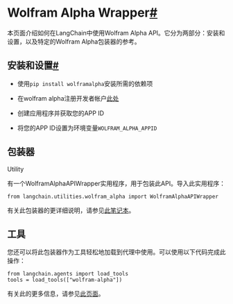 

Wolfram Alpha Wrapper[#](#wolfram-alpha-wrapper "Permalink to this headline")
=============================================================================

本页面介绍如何在LangChain中使用Wolfram Alpha API。它分为两部分：安装和设置，以及特定的Wolfram Alpha包装器的参考。

安装和设置[#](#installation-and-setup "Permalink to this headline")
--------------------------------------------------------------

* 使用`pip install wolframalpha`安装所需的依赖项

* 在wolfram alpha注册开发者帐户[此处](https://developer.wolframalpha.com/)

* 创建应用程序并获取您的APP ID

* 将您的APP ID设置为环境变量`WOLFRAM_ALPHA_APPID`

包装器
----------------------

Utility

有一个WolframAlphaAPIWrapper实用程序，用于包装此API。导入此实用程序：

```
from langchain.utilities.wolfram_alpha import WolframAlphaAPIWrapper

```

有关此包装器的更详细说明，请参见[此笔记本](../modules/agents/tools/examples/wolfram_alpha)。

工具
----------------------

您还可以将此包装器作为工具轻松地加载到代理中使用。可以使用以下代码完成此操作：

```
from langchain.agents import load_tools
tools = load_tools(["wolfram-alpha"])

```

有关此的更多信息，请参见[此页面](../modules/agents/tools/getting_started)。


